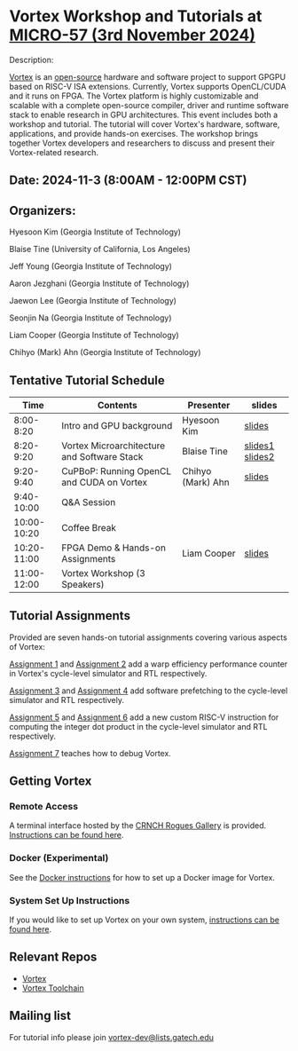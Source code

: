 # Vortex Workshop and Tutorials at [MICRO-57 (3rd November 2024)](https://microarch.org/micro57/index.php)

Description:

[Vortex](http://vortex.cc.gatech.edu/) is an [open-source](https://github.com/vortexgpgpu/) hardware and software project to support GPGPU based on RISC-V ISA extensions. Currently, Vortex supports OpenCL/CUDA and it runs on FPGA. The Vortex platform is highly customizable and scalable with a complete open-source compiler, driver and runtime software stack to enable research in GPU architectures. This event includes both a workshop and tutorial. The tutorial will cover Vortex's hardware, software, applications, and provide hands-on exercises. The workshop brings together Vortex developers and researchers to discuss and present their Vortex-related research.

## Date: 2024-11-3 (8:00AM - 12:00PM CST)

## Organizers:

Hyesoon Kim (Georgia Institute of Technology)

Blaise Tine (University of California, Los Angeles)

Jeff Young (Georgia Institute of Technology)

Aaron Jezghani (Georgia Institute of Technology)

Jaewon Lee (Georgia Institute of Technology)

Seonjin Na (Georgia Institute of Technology)

Liam Cooper (Georgia Institute of Technology)

Chihyo (Mark) Ahn (Georgia Institute of Technology)

## Tentative Tutorial Schedule

| Time        | Contents                                    | Presenter         | slides |
|-------------|---------------------------------------------|-------------------|--------|
| 8:00-8:20   | Intro and GPU background                    | Hyesoon Kim       | [slides](./Slides_MICRO56/1.tutorial_introduction_background.pptx)       |
| 8:20-9:20   | Vortex Microarchitecture and Software Stack | Blaise Tine       | [slides1](./Slides_MICRO56/2.vortex_microarchitecture.pptx) [slides2](./Slides_MICRO56/3.vortex_software_stack.pptx)       |
| 9:20-9:40   | CuPBoP: Running OpenCL and CUDA on Vortex   | Chihyo (Mark) Ahn | [slides](./Slides_MICRO56/cupbop.pptx)      |
| 9:40-10:00  | Q&A Session                                 |                   |        |
| 10:00-10:20 | Coffee Break                                |                   |        |
| 10:20-11:00 | FPGA Demo & Hands-on Assignments            | Liam Cooper       | [slides](./Slides_MICRO56/fpga_and_assignments.pptx)      |
| 11:00-12:00 | Vortex Workshop (3 Speakers)                |                   |        |

## Tutorial Assignments

Provided are seven hands-on tutorial assignments covering various aspects of Vortex:

[Assignment 1](Exercises/assignment1.md) and [Assignment 2](Exercises/assignment2.md) add a warp efficiency performance counter in Vortex's cycle-level simulator and RTL respectively.

[Assignment 3](Exercises/assignment3.md) and [Assignment 4](Exercises/assignment4.md) add software prefetching to the cycle-level simulator and RTL respectively.

[Assignment 5](Exercises/assignment5.md) and [Assignment 6](Exercises/assignment6.md) add a new custom RISC-V instruction for computing the integer dot product in the cycle-level simulator and RTL respectively.

[Assignment 7](Exercises/assignment7.md) teaches how to debug Vortex.

## Getting Vortex

### Remote Access
A terminal interface hosted by the [CRNCH Rogues Gallery](https://crnch-rg.cc.gatech.edu/) is provided. [Instructions can be found here](./REMOTE_ACCESS.md).

### Docker (Experimental)
See the [Docker instructions](./docker/README.md) for how to set up a Docker image for Vortex.


### System Set Up Instructions
If you would like to set up Vortex on your own system, [instructions can be found here](https://github.com/vortexgpgpu/vortex/blob/master/docs/install_vortex.md).

## Relevant Repos

* [Vortex](https://github.com/vortexgpgpu/vortex)
* [Vortex Toolchain](https://github.com/vortexgpgpu/vortex-toolchain-prebuilt)

## Mailing list
For tutorial info please join vortex-dev@lists.gatech.edu 


